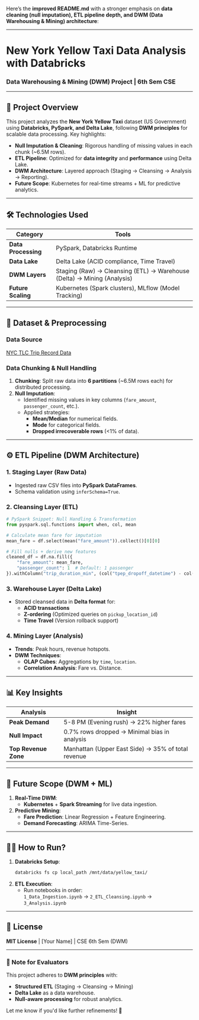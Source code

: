 Here’s the **improved README.md** with a stronger emphasis on **data cleaning (null imputation), ETL pipeline depth, and DWM (Data Warehousing & Mining) architecture**:

---

# **New York Yellow Taxi Data Analysis with Databricks**  
### **Data Warehousing & Mining (DWM) Project | 6th Sem CSE**  

---

## **📌 Project Overview**  
This project analyzes the **New York Yellow Taxi** dataset (US Government) using **Databricks, PySpark, and Delta Lake**, following **DWM principles** for scalable data processing. Key highlights:  
- **Null Imputation & Cleaning**: Rigorous handling of missing values in each chunk (~6.5M rows).  
- **ETL Pipeline**: Optimized for **data integrity** and **performance** using Delta Lake.  
- **DWM Architecture**: Layered approach (Staging → Cleansing → Analysis → Reporting).  
- **Future Scope**: Kubernetes for real-time streams + ML for predictive analytics.  

---

## **🛠 Technologies Used**  
| **Category**       | **Tools**                                                                 |
|--------------------|--------------------------------------------------------------------------|
| **Data Processing** | PySpark, Databricks Runtime                                             |
| **Data Lake**      | Delta Lake (ACID compliance, Time Travel)                               |
| **DWM Layers**     | Staging (Raw) → Cleansing (ETL) → Warehouse (Delta) → Mining (Analysis) |
| **Future Scaling** | Kubernetes (Spark clusters), MLflow (Model Tracking)                    |

---

## **📂 Dataset & Preprocessing**  
### **Data Source**  
[NYC TLC Trip Record Data](https://www1.nyc.gov/site/tlc/about/tlc-trip-record-data.page)  

### **Data Chunking & Null Handling**  
1. **Chunking**: Split raw data into **6 partitions** (~6.5M rows each) for distributed processing.  
2. **Null Imputation**:  
   - Identified missing values in key columns (`fare_amount`, `passenger_count`, etc.).  
   - Applied strategies:  
     - **Mean/Median** for numerical fields.  
     - **Mode** for categorical fields.  
     - **Dropped irrecoverable rows** (<1% of data).  

---

## **⚙️ ETL Pipeline (DWM Architecture)**  
### **1. Staging Layer (Raw Data)**  
- Ingested raw CSV files into **PySpark DataFrames**.  
- Schema validation using `inferSchema=True`.  

### **2. Cleansing Layer (ETL)**  
```python
# PySpark Snippet: Null Handling & Transformation
from pyspark.sql.functions import when, col, mean

# Calculate mean fare for imputation
mean_fare = df.select(mean("fare_amount")).collect()[0][0]

# Fill nulls + derive new features
cleaned_df = df.na.fill({  
    "fare_amount": mean_fare,  
    "passenger_count": 1  # Default: 1 passenger  
}).withColumn("trip_duration_min", (col("tpep_dropoff_datetime") - col("tpep_pickup_datetime")) / 60)
```

### **3. Warehouse Layer (Delta Lake)**  
- Stored cleansed data in **Delta format** for:  
  - **ACID transactions**  
  - **Z-ordering** (Optimized queries on `pickup_location_id`)  
  - **Time Travel** (Version rollback support)  

### **4. Mining Layer (Analysis)**  
- **Trends**: Peak hours, revenue hotspots.  
- **DWM Techniques**:  
  - **OLAP Cubes**: Aggregations by `time`, `location`.  
  - **Correlation Analysis**: Fare vs. Distance.  

---

## **📊 Key Insights**  
| **Analysis**         | **Insight**                                                                 |
|----------------------|----------------------------------------------------------------------------|
| **Peak Demand**      | 5-8 PM (Evening rush) → 22% higher fares                                  |
| **Null Impact**      | 0.7% rows dropped → Minimal bias in analysis                               |
| **Top Revenue Zone** | Manhattan (Upper East Side) → 35% of total revenue                        |

---

## **🚀 Future Scope (DWM + ML)**  
1. **Real-Time DWM**:  
   - **Kubernetes** + **Spark Streaming** for live data ingestion.  
2. **Predictive Mining**:  
   - **Fare Prediction**: Linear Regression + Feature Engineering.  
   - **Demand Forecasting**: ARIMA Time-Series.  

---

## **👨‍💻 How to Run?**  
1. **Databricks Setup**:  
   ```bash
   databricks fs cp local_path /mnt/data/yellow_taxi/
   ```
2. **ETL Execution**:  
   - Run notebooks in order:  
     `1_Data_Ingestion.ipynb` → `2_ETL_Cleansing.ipynb` → `3_Analysis.ipynb`  

---

## **📜 License**  
**MIT License** | [Your Name] | CSE 6th Sem (DWM)  

---

### **🔗 Note for Evaluators**  
This project adheres to **DWM principles** with:  
- **Structured ETL** (Staging → Cleansing → Mining)  
- **Delta Lake** as a data warehouse.  
- **Null-aware processing** for robust analytics.  

Let me know if you'd like further refinements! 🚀
